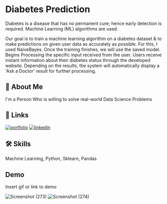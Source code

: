 
# Diabetes Prediction 

Diabetes is a disease that has no permanent cure; hence early detection is required. Machine Learning (ML) algorithms are used.

Our goal is to train a machine learning algorithm on a diabetes dataset & to make predictions on given user data as accurately as possible. For this, I  used NaiveBayes.
Once the training finishes, we will use the saved model. Begins Processing the specific input received from the user.
Users receive instant information about their diabetes status through the developed website. Depending on the results, the system will automatically display a 'Ask a Doctor' result for further processing.





## 🚀 About Me
I'm a Person Who is willing to solve real-world Data Science Problems


## 🔗 Links
[![portfolio](https://img.shields.io/badge/my_portfolio-000?style=for-the-badge&logo=ko-fi&logoColor=white)](https://github.com/bhargav3233)
[![linkedin](https://img.shields.io/badge/linkedin-0A66C2?style=for-the-badge&logo=linkedin&logoColor=white)](https://www.linkedin.com/in/bhargav-nagireddy-8602b1221/)


## 🛠 Skills
Machine Learning, Python, Sklearn, Pandas 


## Demo

Insert gif or link to demo



![Screenshot (273)](https://user-images.githubusercontent.com/109935418/185846169-e6a97134-12ae-40e4-819b-5e23d0a0dfcf.png)
![Screenshot (274)](https://user-images.githubusercontent.com/109935418/185846172-6c05c2c2-c9de-4079-a178-1a55e6f17f9f.png)


